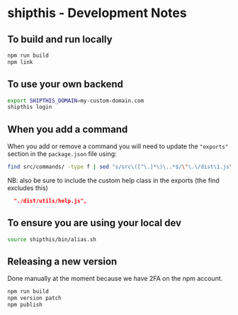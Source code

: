 # shipthis - Development Notes

## To build and run locally

```bash
npm run build
npm link
```

## To use your own backend

```bash
export SHIPTHIS_DOMAIN=my-custom-domain.com
shipthis login
```

## When you add a command

When you add or remove a command you will need to update the `"exports"` section in the `package.json` file using:

```bash
find src/commands/ -type f | sed "s/src\([^\.]*\)\..*$/\"\.\/dist\1.js\",/g"
```

NB: also be sure to include the custom help class in the exports (the find excludes this)

```json
  "./dist/utils/help.js",
```

## To ensure you are using your local dev

```bash
source shipthis/bin/alias.sh
```

## Releasing a new version

Done manually at the moment because we have 2FA on the npm account.

```bash
npm run build
npm version patch
npm publish
```
